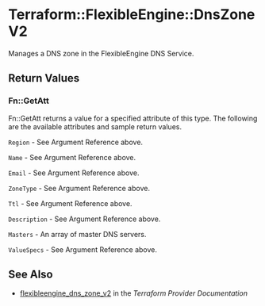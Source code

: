 # Terraform::FlexibleEngine::DnsZoneV2

Manages a DNS zone in the FlexibleEngine DNS Service.

## Return Values

### Fn::GetAtt

Fn::GetAtt returns a value for a specified attribute of this type. The following are the available attributes and sample return values.

`Region` - See Argument Reference above.

`Name` - See Argument Reference above.

`Email` - See Argument Reference above.

`ZoneType` - See Argument Reference above.

`Ttl` - See Argument Reference above.

`Description` - See Argument Reference above.

`Masters` - An array of master DNS servers.

`ValueSpecs` - See Argument Reference above.

## See Also

* [flexibleengine_dns_zone_v2](https://www.terraform.io/docs/providers/flexibleengine/r/dns_zone_v2.html) in the _Terraform Provider Documentation_